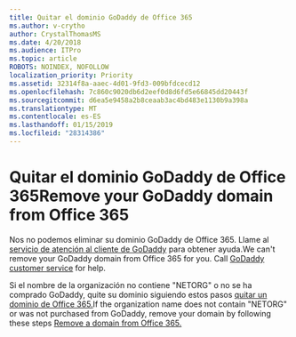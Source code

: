 ```yaml
---
title: Quitar el dominio GoDaddy de Office 365
ms.author: v-crytho
author: CrystalThomasMS
ms.date: 4/20/2018
ms.audience: ITPro
ms.topic: article
ROBOTS: NOINDEX, NOFOLLOW
localization_priority: Priority
ms.assetid: 32314f8a-aaec-4d01-9fd3-009bfdcecd12
ms.openlocfilehash: 7c860c9020db6d2eef0d8d6fd5e66845dd20443f
ms.sourcegitcommit: d6ea5e9458a2b8ceaab3ac4bd483e1130b9a398a
ms.translationtype: MT
ms.contentlocale: es-ES
ms.lasthandoff: 01/15/2019
ms.locfileid: "28314386"
---
```

# <a name="remove-your-godaddy-domain-from-office-365"></a><span data-ttu-id="ed1cf-102">Quitar el dominio GoDaddy de Office 365</span><span class="sxs-lookup"><span data-stu-id="ed1cf-102">Remove your GoDaddy domain from Office 365</span></span>

<span data-ttu-id="ed1cf-p101">Nos no podemos eliminar su dominio GoDaddy de Office 365. Llame al [servicio de atención al cliente de GoDaddy](https://support.office.com/article/https://www.godaddy.com/contact-us.aspx.aspx) para obtener ayuda.</span><span class="sxs-lookup"><span data-stu-id="ed1cf-p101">We can't remove your GoDaddy domain from Office 365 for you. Call [GoDaddy customer service](https://support.office.com/article/https://www.godaddy.com/contact-us.aspx.aspx) for help.</span></span> 
  
<span data-ttu-id="ed1cf-105">Si el nombre de la organización no contiene "NETORG" o no se ha comprado GoDaddy, quite su dominio siguiendo estos pasos [quitar un dominio de Office 365.](https://support.office.com/article/f09696b2-8c29-4588-a08b-b333da19810c)</span><span class="sxs-lookup"><span data-stu-id="ed1cf-105">If the organization name does not contain "NETORG" or was not purchased from GoDaddy, remove your domain by following these steps [Remove a domain from Office 365.](https://support.office.com/article/f09696b2-8c29-4588-a08b-b333da19810c)</span></span>
  

